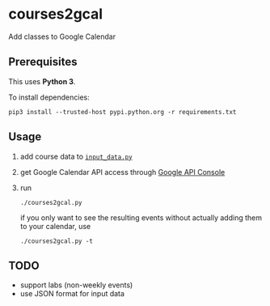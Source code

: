# courses2gcal

Add classes to Google Calendar

## Prerequisites

This uses **Python 3**.

To install dependencies:
```
pip3 install --trusted-host pypi.python.org -r requirements.txt
```

## Usage

1. add course data to [`input_data.py`](./input_data.py)

2. get Google Calendar API access through [Google API Console](https://console.developers.google.com/)

3. run
   ```
   ./courses2gcal.py
   ```
   if you only want to see the resulting events without actually adding them to your calendar, use
   ```
   ./courses2gcal.py -t
   ```

## TODO

* support labs (non-weekly events)
* use JSON format for input data
